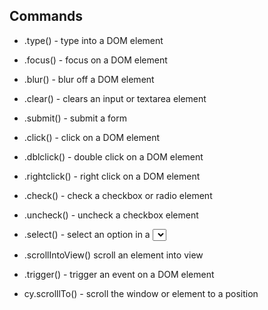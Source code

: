 ## Commands


- .type() - type into a DOM element

- .focus() - focus on a DOM element

- .blur() - blur off a DOM element

- .clear() - clears an input or textarea element

- .submit() - submit a form

- .click() - click on a DOM element

- .dblclick() - double click on a DOM element

- .rightclick() - right click on a DOM element

- .check() - check a checkbox or radio element

- .uncheck() - uncheck a checkbox element

- .select() - select an option in a <select> element

- .scrollIntoView() scroll an element into view

- .trigger() - trigger an event on a DOM element
 
- cy.scrolllTo() - scroll the window or element to a position

